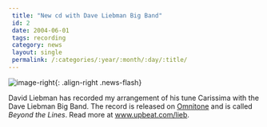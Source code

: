 ```yaml
---
 title: "New cd with Dave Liebman Big Band"
 id: 2
 date: 2004-06-01
 tags: recording
 category: news
 layout: single
 permalink: /:categories/:year/:month/:day/:title/
---
```

![image-right](NULL){: .align-right .news-flash}

David Liebman has recorded my arrangement of his tune Carissima with the Dave Liebman Big Band. The record is released on <a href="http://www.omnitone.com/">Omnitone</a> and is called <cite>Beyond the Lines</cite>. Read more at <a href="http://www.upbeat.com/lieb/">www.upbeat.com/lieb</a>.

